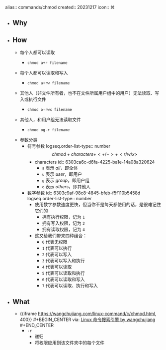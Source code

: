 alias:: commands/chmod
created:: 20231217
icon:: ⌘
- ## Why
- ## How
  - 每个人都可以读取
    - ```shell
      chmod a+r filename
      ```
  - 每个人都可以读取和写入
    - ```shell
      chmod a+rw filename
      ```
  - 其他人（非文件所有者，也不在文件所属用户组中的用户）无法读取、写入或执行文件
    - ```shell
      chmod o-rwx filename
      ```
  - 其他人，和用户组无法读取文件
    - ```shell
      chmod og-r filename
      ```
  - 参数分类
    - 符号参数
      logseq.order-list-type:: number
      $$chmod + characters + <+/-> + <r/w/x>$$
      - characters
        id:: 6303ca6c-d6fa-4225-ba1e-14a08a320624
        - `a` 表示 *all*，即全体
        - `u` 表示 *user*，即用户
        - `g` 表示 *group*，即用户组
        - `o` 表示 *others*，即其他人
    - 数字参数
      id:: 6303c9af-98c8-4845-bfeb-f5f110b5458d
      logseq.order-list-type:: number
      - 使用数字参数速度更快，但当你不是每天都使用的话，是很难记住它们的
        - 拥有执行权限，记为 `1`
        - 拥有写入权限，记为 `2`
        - 拥有读取权限，记为 `4`
      - 这又给我们带来四种组合：
        - `0` 代表无权限
        - `1` 代表可以执行
        - `2` 代表可以写入
        - `3` 代表可以写入和执行
        - `4` 代表可以读取
        - `5` 代表可以读取和执行
        - `6` 代表可以读取和写入
        - `7` 代表可以读取、执行和写入
- ## What
  - {{iframe https://wangchujiang.com/linux-command/c/chmod.html, 400}}
    #+BEGIN_CENTER
    via: [Linux 命令搜索引擎 by wangchujiang](https://wangchujiang.com/linux-command/c/chmod.html)
    #+END_CENTER
    - `-r`
      - 递归
      - 将权限应用到该文件夹中的每个文件